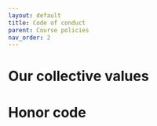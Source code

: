 ```yaml
---
layout: default
title: Code of conduct
parent: Course policies
nav_order: 2
---
```


# Our collective values

# Honor code